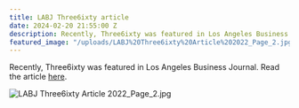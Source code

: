 ```yaml
---
title: LABJ Three6ixty article
date: 2024-02-20 21:55:00 Z
description: Recently, Three6ixty was featured in Los Angeles Business Journal.
featured_image: "/uploads/LABJ%20Three6ixty%20Article%202022_Page_2.jpg"
---
```


Recently, Three6ixty was featured in Los Angeles Business Journal. Read the article [here](/uploads/LABJ%20Three6ixty%20article%202022-c350bf.pdf).

![LABJ Three6ixty Article 2022_Page_2.jpg](/uploads/LABJ%20Three6ixty%20Article%202022_Page_2.jpg)
